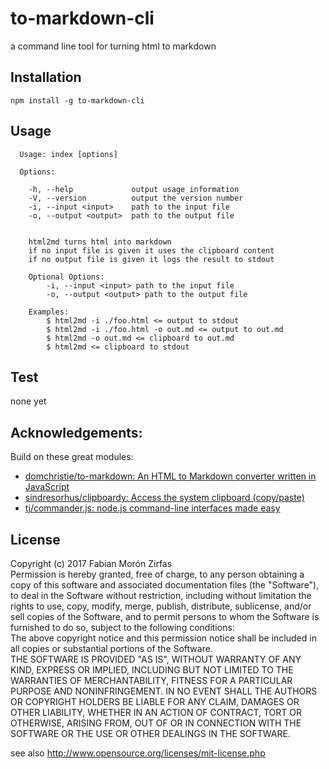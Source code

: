 # to-markdown-cli
a command line tool for turning html to markdown

## Installation

    npm install -g to-markdown-cli

## Usage

```shell
  Usage: index [options]

  Options:

    -h, --help             output usage information
    -V, --version          output the version number
    -i, --input <input>    path to the input file
    -o, --output <output>  path to the output file


    html2md turns html into markdown
    if no input file is given it uses the clipboard content
    if no output file is given it logs the result to stdout

    Optional Options:
        -i, --input <input> path to the input file
        -o, --output <output> path to the output file

    Examples:
        $ html2md -i ./foo.html <= output to stdout
        $ html2md -i ./foo.html -o out.md <= output to out.md
        $ html2md -o out.md <= clipboard to out.md
        $ html2md <= clipboard to stdout

```

## Test

none yet 

## Acknowledgements:

Build on these great modules:  

- [domchristie/to-markdown: An HTML to Markdown converter written in JavaScript](https://github.com/domchristie/to-markdown)
- [sindresorhus/clipboardy: Access the system clipboard (copy/paste)](https://github.com/sindresorhus/clipboardy)
- [tj/commander.js: node.js command-line interfaces made easy](https://github.com/tj/commander.js)


## License

Copyright (c)  2017 Fabian Morón Zirfas  
Permission is hereby granted, free of charge, to any person obtaining a copy of this software and associated documentation files (the "Software"), to deal in the Software  without restriction, including without limitation the rights to use, copy, modify, merge, publish, distribute, sublicense, and/or sell copies of the Software, and to  permit persons to whom the Software is furnished to do so, subject to the following conditions:  
The above copyright notice and this permission notice shall be included in all copies or substantial portions of the Software.  
THE SOFTWARE IS PROVIDED "AS IS", WITHOUT WARRANTY OF ANY KIND, EXPRESS OR IMPLIED, INCLUDING BUT NOT LIMITED TO THE WARRANTIES OF MERCHANTABILITY, FITNESS FOR A  PARTICULAR PURPOSE AND NONINFRINGEMENT. IN NO EVENT SHALL THE AUTHORS OR COPYRIGHT HOLDERS BE LIABLE FOR ANY CLAIM, DAMAGES OR OTHER LIABILITY, WHETHER IN AN ACTION OF  CONTRACT, TORT OR OTHERWISE, ARISING FROM, OUT OF OR IN CONNECTION WITH THE SOFTWARE OR THE USE OR OTHER DEALINGS IN THE SOFTWARE.  

see also http://www.opensource.org/licenses/mit-license.php

